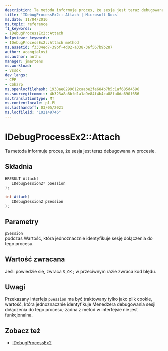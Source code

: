 ```yaml
---
description: Ta metoda informuje proces, że sesja jest teraz debugowana w procesie.
title: 'IDebugProcessEx2:: Attach | Microsoft Docs'
ms.date: 11/04/2016
ms.topic: reference
f1_keywords:
- IDebugProcessEx2::Attach
helpviewer_keywords:
- IDebugProcessEx2::Attach method
ms.assetid: f3334ed7-39bf-4d02-a338-36f567b9b287
author: acangialosi
ms.author: anthc
manager: jmartens
ms.workload:
- vssdk
dev_langs:
- CPP
- CSharp
ms.openlocfilehash: 1938ae8299612caabe2fe684b7b5c1af685d4596
ms.sourcegitcommit: 4b323a8a8bfd1a1a9e84f4b4ca88fa8da690f656
ms.translationtype: MT
ms.contentlocale: pl-PL
ms.lasthandoff: 03/05/2021
ms.locfileid: "102149746"
---
```

# <a name="idebugprocessex2attach"></a>IDebugProcessEx2::Attach
Ta metoda informuje proces, że sesja jest teraz debugowana w procesie.

## <a name="syntax"></a>Składnia

```cpp
HRESULT Attach( 
   IDebugSession2* pSession
);
```

```csharp
int Attach(
   IDebugSession2 pSession
);
```

## <a name="parameters"></a>Parametry
`pSession`\
podczas Wartość, która jednoznacznie identyfikuje sesję dołączenia do tego procesu.

## <a name="return-value"></a>Wartość zwracana
 Jeśli powiedzie się, zwraca `S_OK` ; w przeciwnym razie zwraca kod błędu.

## <a name="remarks"></a>Uwagi
 Przekazany Interfejs `pSession` ma być traktowany tylko jako plik cookie, wartość, która jednoznacznie identyfikuje Menedżera debugowania sesji dołączenia do tego procesu; żadna z metod w interfejsie nie jest funkcjonalna.

## <a name="see-also"></a>Zobacz też
- [IDebugProcessEx2](../../../extensibility/debugger/reference/idebugprocessex2.md)
